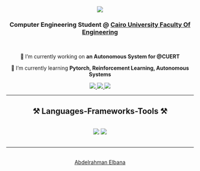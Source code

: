 <h1 align="center">
    <img src="https://readme-typing-svg.herokuapp.com/?font=Righteous&size=35&center=true&vCenter=true&width=500&height=70&duration=4000&lines=Hi+There!+👋;+I'm+Abdelrahman+Elbana!;" />
</h1>

<h3 align="center">Computer Engineering Student @ <a href="https://eng.cu.edu.eg/ar/">Cairo University Faculty Of Engineering</a></h3>

<br/>

<div align="center">
 
 🔭 I’m currently working on **an Autonomous System for @CUERT**
 
 🌱 I’m currently learning **Pytorch, Reinforcement Learning, Autonomous Systems**

 </div>
 
<div align="center"> 
  <a href="mailto:manelbana079@gmail.com">
    <img src="https://skillicons.dev/icons?i=gmail" />
  </a>
  <a href="https://www.linkedin.com/in/abdelrahmanwisam/" target="_blank">
    <img src="https://skillicons.dev/icons?i=linkedin" />
  </a>
  <a href="https://github.com/A-Elbana" target="_blank">
     <img src="https://img.shields.io/badge/Portfolio-FF5722?style=for-the-badge&logo=todoist&logoColor=white" target="_blank" /> <!-- sqlite, safari, google-chrome are other good icon options -->
  </a>
</div>

 <hr/>
 
<h2 align="center">⚒️ Languages-Frameworks-Tools ⚒️</h2>
<br/>
<div align="center">
    <img src="https://skillicons.dev/icons?i=python,cpp,javascript,dart,mysql,tensforflow" />
    <img src="https://skillicons.dev/icons?i=react,html,css,vscode,github,figma,git,Flutter,ubuntu,firebase" />
    <br>
</div>

<br/>
<hr/>

<br/>

<div align="center">
<a href='https://github.com/A-Elbana' target='_blank'>Abdelrahman Elbana</a>
</div>

<br/>
